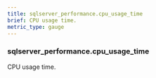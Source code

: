 ```yaml
---
title: sqlserver_performance.cpu_usage_time
brief: CPU usage time.
metric_type: gauge
---
```

### sqlserver_performance.cpu_usage_time

CPU usage time.
